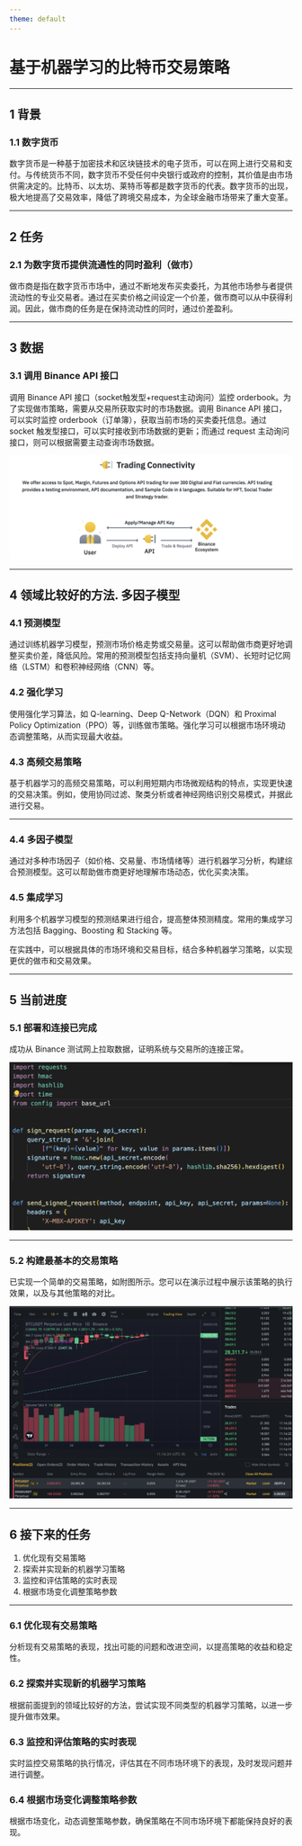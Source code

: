 ```yaml
---
theme: default
---
```


# 基于机器学习的比特币交易策略

---

## 1 背景

### 1.1 数字货币

数字货币是一种基于加密技术和区块链技术的电子货币，可以在网上进行交易和支付。与传统货币不同，数字货币不受任何中央银行或政府的控制，其价值是由市场供需决定的。比特币、以太坊、莱特币等都是数字货币的代表。数字货币的出现，极大地提高了交易效率，降低了跨境交易成本，为全球金融市场带来了重大变革。

---

## 2 任务

### 2.1 为数字货币提供流通性的同时盈利（做市）

做市商是指在数字货币市场中，通过不断地发布买卖委托，为其他市场参与者提供流动性的专业交易者。通过在买卖价格之间设定一个价差，做市商可以从中获得利润。因此，做市商的任务是在保持流动性的同时，通过价差盈利。

---

## 3 数据

### 3.1 调用 Binance API 接口

调用 Binance API 接口（socket触发型+request主动询问）监控 orderbook。为了实现做市策略，需要从交易所获取实时的市场数据。调用 Binance API 接口，可以实时监控 orderbook（订单簿），获取当前市场的买卖委托信息。通过 socket 触发型接口，可以实时接收到市场数据的更新；而通过 request 主动询问接口，则可以根据需要主动查询市场数据。

![api](images/api.png)

---

## 4 领域比较好的方法. 多因子模型

### 4.1 预测模型

通过训练机器学习模型，预测市场价格走势或交易量。这可以帮助做市商更好地调整买卖价差，降低风险。常用的预测模型包括支持向量机（SVM）、长短时记忆网络（LSTM）和卷积神经网络（CNN）等。

### 4.2 强化学习

使用强化学习算法，如 Q-learning、Deep Q-Network（DQN）和 Proximal Policy Optimization（PPO）等，训练做市策略。强化学习可以根据市场环境动态调整策略，从而实现最大收益。

### 4.3 高频交易策略

基于机器学习的高频交易策略，可以利用短期内市场微观结构的特点，实现更快速的交易决策。例如，使用协同过滤、聚类分析或者神经网络识别交易模式，并据此进行交易。

---



### 4.4 多因子模型

通过对多种市场因子（如价格、交易量、市场情绪等）进行机器学习分析，构建综合预测模型。这可以帮助做市商更好地理解市场动态，优化买卖决策。

### 4.5 集成学习

利用多个机器学习模型的预测结果进行组合，提高整体预测精度。常用的集成学习方法包括 Bagging、Boosting 和 Stacking 等。

在实践中，可以根据具体的市场环境和交易目标，结合多种机器学习策略，以实现更优的做市和交易效果。

---

## 5 当前进度

### 5.1 部署和连接已完成

成功从 Binance 测试网上拉取数据，证明系统与交易所的连接正常。

![API Code](images/api_code.png)

---



### 5.2 构建最基本的交易策略

已实现一个简单的交易策略，如附图所示。您可以在演示过程中展示该策略的执行效果，以及与其他策略的对比。

![Trade](images/trade.png)



---

## 6 接下来的任务

1. 优化现有交易策略
2. 探索并实现新的机器学习策略
3. 监控和评估策略的实时表现
4. 根据市场变化调整策略参数

---

### 6.1 优化现有交易策略

分析现有交易策略的表现，找出可能的问题和改进空间，以提高策略的收益和稳定性。

### 6.2 探索并实现新的机器学习策略

根据前面提到的领域比较好的方法，尝试实现不同类型的机器学习策略，以进一步提升做市效果。

### 6.3 监控和评估策略的实时表现

实时监控交易策略的执行情况，评估其在不同市场环境下的表现，及时发现问题并进行调整。

### 6.4 根据市场变化调整策略参数

根据市场变化，动态调整策略参数，确保策略在不同市场环境下都能保持良好的表现。

